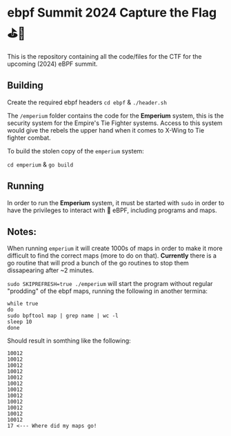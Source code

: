 # ebpf Summit 2024 Capture the Flag ⛳️🐝 

This is the repository containing all the code/files for the CTF for the upcoming (2024) eBPF summit.

## Building

Create the required ebpf headers `cd ebpf` & `./header.sh`


The `/emperium` folder contains the code for the **Emperium** system, this is the security system for the Empire's Tie Fighter systems. Access to this system would give the rebels the upper hand when it comes to X-Wing to Tie fighter combat. 

To build the stolen copy of the `emperium` system:

`cd emperium` & `go build`

## Running

In order to run the **Emperium** system, it must be started with `sudo` in order to have the privileges to interact with 🐝 eBPF, including programs and maps.

## Notes:

When running `emperium` it will create 1000s of maps in order to make it more difficult to find the correct maps (more to do on that). **Currently** there is a go routine that will prod a bunch of the go routines to stop them dissapearing after ~2 minutes.

`sudo SKIPREFRESH=true ./emperium` will start the program without regular "prodding" of the ebpf maps, running the following in another termina:

```
while true
do
sudo bpftool map | grep name | wc -l
sleep 10 
done
```

Should result in somthing like the following:
```
10012
10012
10012
10012
10012
10012
10012
10012
10012
10012
10012
10012
17 <--- Where did my maps go!
```
